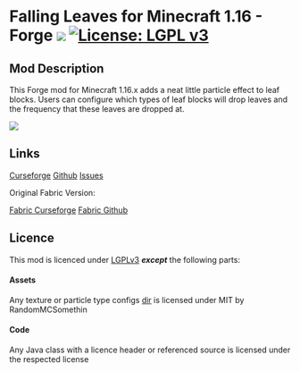 Falling Leaves for Minecraft 1.16 - Forge [![](http://cf.way2muchnoise.eu/short_463155_downloads.svg)](https://www.curseforge.com/minecraft/mc-mods/falling-leaves-forge) [![License: LGPL v3](https://img.shields.io/badge/License-LGPL%20v3-blue.svg)](https://www.gnu.org/licenses/lgpl-3.0)
===================================

## Mod Description

This Forge mod for Minecraft 1.16.x adds a neat little particle effect to leaf blocks. Users can configure which types
of leaf blocks will drop leaves and the frequency that these leaves are dropped at.

![](https://i.imgur.com/Tek7xJe.gif)

## Links

[Curseforge](https://www.curseforge.com/minecraft/mc-mods/falling-leaves-forge)
[Github](https://github.com/Cheaterpaul/fallingleaves)
[Issues](https://github.com/Cheaterpaul/fallingleaves/issues)

Original Fabric Version:

[Fabric Curseforge](https://www.curseforge.com/minecraft/mc-mods/falling-leaves-fabric)
[Fabric Github](https://github.com/RandomMcSomethin/fallingleaves)

## Licence

This mod is licenced under [LGPLv3](https://raw.githubusercontent.com/TeamLapen/Werewolves/master/LICENSE) ***except***
the following parts:

#### Assets

Any texture or particle type
configs [dir](https://github.com/Cheaterpaul/fallingleaves/tree/main/src/main/resources/assets/fallingleaves) is
licensed under MIT by RandomMCSomethin

#### Code

Any Java class with a licence header or referenced source is licensed under the respected license